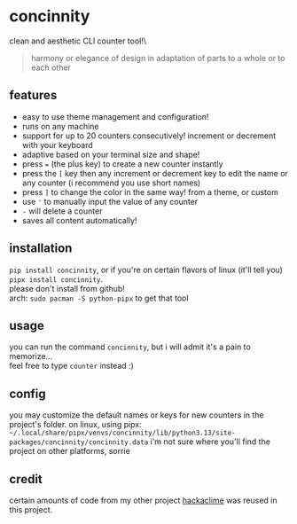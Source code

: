# concinnity
clean and aesthetic CLI counter tool!\
> harmony or elegance of design in adaptation of parts to a whole or to each other

## features
- easy to use theme management and configuration!
- runs on any machine
- support for up to 20 counters consecutively! increment or decrement with your keyboard
- adaptive based on your terminal size and shape!
- press `=` (the plus key) to create a new counter instantly
- press the `[` key then any increment or decrement key to edit the name or any counter (i recommend you use short names)
- press `]` to change the color in the same way! from a theme, or custom
- use `'` to manually input the value of any counter
- `-` will delete a counter
- saves all content automatically!

## installation
`pip install concinnity`, or if you're on certain flavors of linux (it'll tell you) `pipx install concinnity`.\
please don't install from github!\
arch: `sudo pacman -S python-pipx` to get that tool

## usage
you can run the command `concinnity`, but i will admit it's a pain to memorize...\
feel free to type `counter` instead :)

## config
you may customize the default names or keys for new counters in the project's folder. on linux, using pipx:
`~/.local/share/pipx/venvs/concinnity/lib/python3.13/site-packages/concinnity/concinnity.data`
i'm not sure where you'll find the project on other platforms, sorrie

## credit
certain amounts of code from my other project [hackaclime](https://github.com/qwikster/hackaCLIme/) was reused in this project.